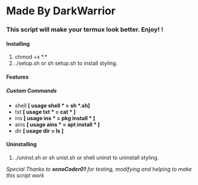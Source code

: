 # Made By DarkWarrior
### This script will make your termux look better. Enjoy! ! 

#### Installing

1. chmod +x \*.\*
2. ./setup.sh or sh setup.sh to install styling. 

#### Features
##### Custom Commands
+ shell **[ usage shell \* = sh \*.sh]**
+ txt **[ usage txt \* = cat \* ]**
+ ins **[ usage ins \* = pkg install \* ]**
+ ains **[ usage ains \* = apt install \* ]**
+ dir **[ usage dir = ls ]**

#### Uninstalling
1. ./uninst.sh or sh unist.sh or shell uninst to uninstall styling.

*Special Thanks to **xenoCoder01**
for testing, modifying and helping to make this script work*

